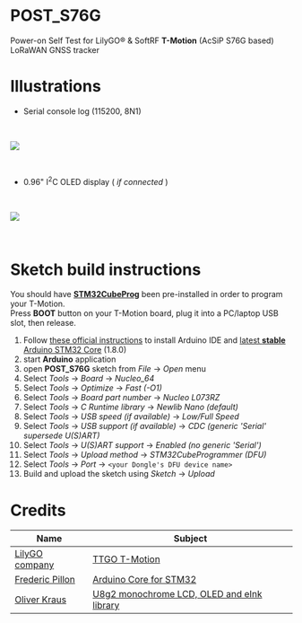# POST_S76G
Power-on Self Test for LilyGO&#174; & SoftRF **T-Motion** (AcSiP S76G based) LoRaWAN GNSS tracker

# Illustrations

* Serial console log (115200, 8N1)

<br>

![](https://github.com/lyusupov/POST_S76G/blob/master/documents/images/t-motion-2.jpg)

<br>

* 0.96" I<sup>2</sup>C OLED display ( _if_ _connected_ )

<br>

![](https://github.com/lyusupov/POST_S76G/blob/master/documents/images/t-motion-3.jpg)

<br>

# Sketch build instructions

You should have [**STM32CubeProg**](https://www.st.com/en/development-tools/stm32cubeprog.html) been pre-installed in order to program your T-Motion.<br>
Press **BOOT** button on your T-Motion board, plug it into a PC/laptop USB slot, then release.<br>

1. Follow [these official instructions](https://github.com/stm32duino/wiki/wiki/Getting-Started)
  to install Arduino IDE and [latest **stable** Arduino STM32 Core](https://github.com/stm32duino/Arduino_Core_STM32/releases/tag/1.8.0) (1.8.0)
2. start **Arduino** application
3. open **POST_S76G** sketch from _File_ -> _Open_ menu
4. Select _Tools_ -> _Board_ ->  _Nucleo_64_<br>
5. Select _Tools_ -> _Optimize_ ->  _Fast_ _(-O1)_
6. Select _Tools_ -> _Board_ _part_ _number_ ->  _Nucleo_ _L073RZ_<br>
7. Select _Tools_ -> _C_ _Runtime_ _library_ ->  _Newlib_ _Nano_ _(default)_
8. Select _Tools_ -> _USB_ _speed_ _(if available)_ ->  _Low/Full_ _Speed_
9. Select _Tools_ -> _USB_ _support_ _(if available)_ ->  _CDC_ _(generic_ _'Serial'_ _supersede_ _U(S)ART)_
10. Select _Tools_ -> _U(S)ART_ _support_ ->  _Enabled_ _(no_ _generic_ _'Serial')_
11. Select _Tools_ -> _Upload_ _method_ ->  _STM32CubeProgrammer_ _(DFU)_
12. Select _Tools_ -> _Port_ ->  ``<your Dongle's DFU device name>``
13. Build and upload the sketch using _Sketch_ -> _Upload_

# Credits

Name|Subject
---|---
[LilyGO company](http://www.lilygo.cn/)|[TTGO T-Motion](https://twitter.com/lilygo9/status/1189494231003324416)
[Frederic Pillon](https://github.com/fpistm)|[Arduino Core for STM32](https://github.com/stm32duino/Arduino_Core_STM32)
[Oliver Kraus](https://github.com/olikraus)|[U8g2 monochrome LCD, OLED and eInk library](https://github.com/olikraus/u8g2)

